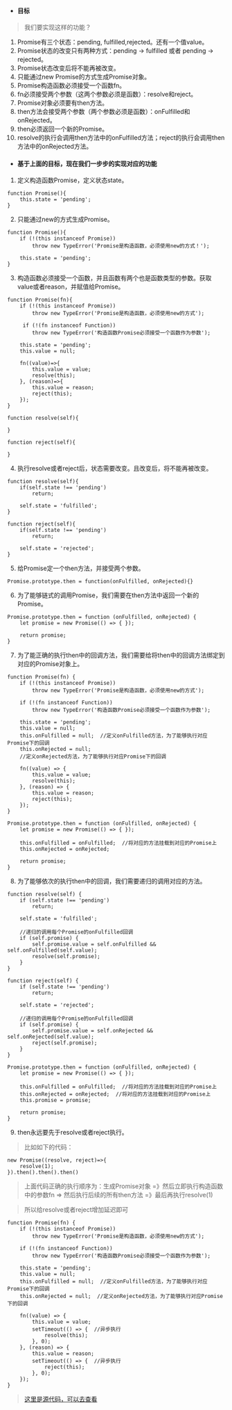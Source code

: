 - #### 目标
> 我们要实现这样的功能？
1. Promise有三个状态：pending, fulfilled,rejected。还有一个值value。
2. Promise状态的改变只有两种方式：pending -> fulfilled 或者 pending -> rejected。
3. Promise状态改变后将不能再被改变。
4. 只能通过new Promise的方式生成Promise对象。
5. Promise构造函数必须接受一个函数fn。
6. fn必须接受两个参数（这两个参数必须是函数）：resolve和reject。
7. Promise对象必须要有then方法。
8. then方法会接受两个参数（两个参数必须是函数）：onFulfilled和onRejected。
9. then必须返回一个新的Promise。
10. resolve的执行会调用then方法中的onFulfilled方法；reject的执行会调用then方法中的onRejected方法。

- #### 基于上面的目标，现在我们一步步的实现对应的功能

1. 定义构造函数Promise，定义状态state。
```
function Promise(){
    this.state = 'pending';
}
```
2. 只能通过new的方式生成Promise。
```
function Promise(){
    if (!(this instanceof Promise))
        throw new TypeError('Promise是构造函数，必须使用new的方式！');

    this.state = 'pending';
}
```
3. 构造函数必须接受一个函数，并且函数有两个也是函数类型的参数。获取value或者reason，并赋值给Promise。
```
function Promise(fn){
    if (!(this instanceof Promise))
        throw new TypeError('Promise是构造函数，必须使用new的方式');

     if (!(fn instanceof Function))
        throw new TypeError('构造函数Promise必须接受一个函数作为参数');
        
    this.state = 'pending';
    this.value = null;

    fn((value)=>{
        this.value = value;
        resolve(this);
    }, (reason)=>{
        this.value = reason;
        reject(this);
    });
}

function resolve(self){

}

function reject(self){

}
```
4. 执行resolve或者reject后，状态需要改变。且改变后，将不能再被改变。
```
function resolve(self){
    if(self.state !== 'pending')
        return;
    
    self.state = 'fulfilled';
}

function reject(self){
    if(self.state !== 'pending')
        return;
    
    self.state = 'rejected';
}
```
5. 给Promise定一个then方法，并接受两个参数。
```
Promise.prototype.then = function(onFulfilled, onRejected){}
```
6. 为了能够链式的调用Promise，我们需要在then方法中返回一个新的Promise。
```
Promise.prototype.then = function (onFulfilled, onRejected) {
    let promise = new Promise(() => { });

    return promise;
}
```
7. 为了能正确的执行then中的回调方法，我们需要给将then中的回调方法绑定到对应的Promise对象上。
```
function Promise(fn) {
    if (!(this instanceof Promise))
        throw new TypeError('Promise是构造函数，必须使用new的方式');

    if (!(fn instanceof Function))
        throw new TypeError('构造函数Promise必须接受一个函数作为参数');

    this.state = 'pending';
    this.value = null;
    this.onFulfilled = null;  //定义onFulfilled方法，为了能够执行对应Promise下的回调
    this.onRejected = null;
    //定义onRejected方法，为了能够执行对应Promise下的回调

    fn((value) => {
        this.value = value;
        resolve(this);
    }, (reason) => {
        this.value = reason;
        reject(this);
    });
}

Promise.prototype.then = function (onFulfilled, onRejected) {
    let promise = new Promise(() => { });

    this.onFulfilled = onFulfilled;  //将对应的方法挂载到对应的Promise上
    this.onRejected = onRejected;
    
    return promise;
}
```
8. 为了能够依次的执行then中的回调，我们需要递归的调用对应的方法。
```
function resolve(self) {
    if (self.state !== 'pending')
        return;

    self.state = 'fulfilled';

    //递归的调用每个Promise的onFulfilled回调
    if (self.promise) {
        self.promise.value = self.onFulfilled && self.onFulfilled(self.value);
        resolve(self.promise);
    }
}

function reject(self) {
    if (self.state !== 'pending')
        return;

    self.state = 'rejected';

    //递归的调用每个Promise的onFulfilled回调
    if (self.promise) {
        self.promise.value = self.onRejected && self.onRejected(self.value);
        reject(self.promise);
    }
}

Promise.prototype.then = function (onFulfilled, onRejected) {
    let promise = new Promise(() => { });

    this.onFulfilled = onFulfilled;  //将对应的方法挂载到对应的Promise上
    this.onRejected = onRejected;  //将对应的方法挂载到对应的Promise上
    this.promise = promise;
    
    return promise;
}
```
9. then永远要先于resolve或者reject执行。
> 比如如下的代码：
```
new Promise((resolve, reject)=>{
    resolve(1);
}).then().then().then()
```
> 上面代码正确的执行顺序为：生成Promise对象 =》然后立即执行构造函数中的参数fn => 然后执行后续的所有then方法 =》最后再执行resolve(1)

> 所以给resolve或者reject增加延迟即可
```
function Promise(fn) {
    if (!(this instanceof Promise))
        throw new TypeError('Promise是构造函数，必须使用new的方式');

    if (!(fn instanceof Function))
        throw new TypeError('构造函数Promise必须接受一个函数作为参数');

    this.state = 'pending';
    this.value = null;
    this.onFulfilled = null;  //定义onFulfilled方法，为了能够执行对应Promise下的回调
    this.onRejected = null;  //定义onRejected方法，为了能够执行对应Promise下的回调

    fn((value) => {
        this.value = value;
        setTimeout(() => {  //异步执行
            resolve(this);
        }, 0);
    }, (reason) => {
        this.value = reason;
        setTimeout(() => {  //异步执行
            reject(this);
        }, 0);
    });
}
```
> [这里是源代码，可以去查看](https://github.com/Greency/xPromise)